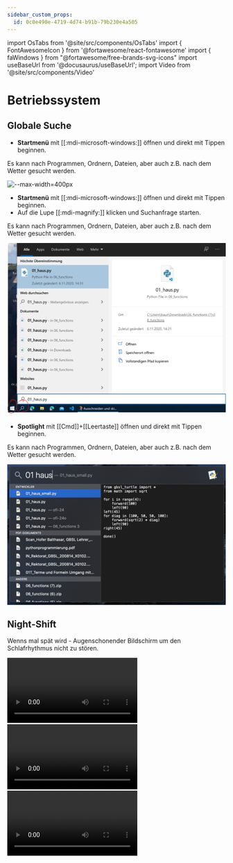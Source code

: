 ```yaml
---
sidebar_custom_props:
  id: 0c0e490e-4719-4d74-b91b-79b230e4a505
---
```

import OsTabs from '@site/src/components/OsTabs'
import { FontAwesomeIcon } from '@fortawesome/react-fontawesome'
import { faWindows } from "@fortawesome/free-brands-svg-icons"
import useBaseUrl from '@docusaurus/useBaseUrl';
import Video from '@site/src/components/Video'

# Betriebssystem

## Globale Suche

<OsTabs>
  <TabItem value="win11">

- **Startmenü** mit [[:mdi-microsoft-windows:]] öffnen  und direkt mit Tippen beginnen.

Es kann nach Programmen, Ordnern, Dateien, aber auch z.B. nach dem Wetter gesucht werden.

![--max-width=400px](/img/byod-basics/win11/global-search.png)

</TabItem>
  <TabItem value="win10">

- **Startmenü** mit [[:mdi-microsoft-windows:]] öffnen  und direkt mit Tippen beginnen.
- Auf die Lupe [[:mdi-magnify:]] klicken und Suchanfrage starten.

Es kann nach Programmen, Ordnern, Dateien, aber auch z.B. nach dem Wetter gesucht werden.

![--max-width=400px](/img/byod-basics/win/global_search.png)

</TabItem>
<TabItem value="mac">


- **Spotlight** mit [[Cmd]]+[[Leertaste]] öffnen und direkt mit Tippen beginnen.

Es kann nach Programmen, Ordnern, Dateien, aber auch z.B. nach dem Wetter gesucht werden.

![--max-width=400px](/img/byod-basics/osx/global_search.png)
</TabItem>
</OsTabs>

## Night-Shift

Wenns mal spät wird - Augenschonender Bildschirm um den Schlafrhythmus nicht zu stören.

<OsTabs>
  <TabItem value="win11">
    <Video src={useBaseUrl('/img/byod-basics/win11/nightshift.mp4')} />
  </TabItem>
  <TabItem value="win10">
    <Video src={useBaseUrl('/img/byod-basics/win/nightshift.mp4')} />
  </TabItem>
  <TabItem value="mac">
    <Video src={useBaseUrl('/img/byod-basics/osx/nightshift.mp4')} />
  </TabItem>
</OsTabs>
